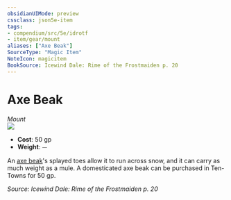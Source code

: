 ```yaml
---
obsidianUIMode: preview
cssclass: json5e-item
tags:
- compendium/src/5e/idrotf
- item/gear/mount
aliases: ["Axe Beak"]
SourceType: "Magic Item"
NoteIcon: magicitem
BookSource: Icewind Dale: Rime of the Frostmaiden p. 20
---
```

# Axe Beak
*Mount*  
![](/2-Mechanics/CLI/items/img/axe-beak.webp#right)  

- **Cost**: 50 gp
- **Weight**: ⏤

An [axe beak](/2-Mechanics/CLI/bestiary/beast/axe-beak.md)'s splayed toes allow it to run across snow, and it can carry as much weight as a mule. A domesticated axe beak can be purchased in Ten-Towns for 50 gp.

*Source: Icewind Dale: Rime of the Frostmaiden p. 20*